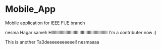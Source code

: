 # Mobile_App
Mobile application for IEEE FUE branch

nesma
Hagar sameh 
HIIIIIIIIIIIIIIIIIIIIIIIIIIIIIIIIIIIIIIIIIIIIIIII
I'm a contributer now :)

This is another Ta3deeeeeeeeeeel!
nesmaaaa
